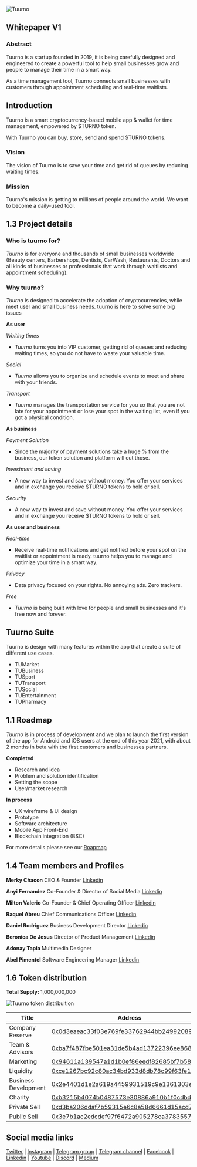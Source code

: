 ![Tuurno](https://tuurno.com/img/logoheader.png) 

## Whitepaper V1

### Abstract

Tuurno is a startup founded in 2019, it is being carefully designed and engineered to create a powerful tool to help small businesses grow and people to manage their time in a smart way.

As a time management tool, Tuurno connects small businesses with customers through appointment scheduling and real-time waitlists.

## Introduction

Tuurno is a smart cryptocurrency-based mobile app & wallet for time management, empowered by $TURNO token. 

With Tuurno you can buy, store, send and spend $TURNO tokens.

### Vision
The vision of Tuurno is to save your time and get rid of queues by reducing waiting times.</p>

### Mission
Tuurno's mission is getting to millions of people around the world. We want to become a daily-used tool.

## 1.3 Project details  

### Who is tuurno for?

*Tuurno* is for everyone and thousands of small businesses worldwide (Beauty centers, Barbershops, Dentists, CarWash, Restaurants, Doctors and all kinds of businesses or professionals that work through waitlists and appointment scheduling).

### Why tuurno? 

*Tuurno* is designed to accelerate the adoption of cryptocurrencies, while meet user and small business needs. tuurno is here to solve some big issues

**As user**

*Waiting times*

* *Tuurno* turns you into VIP customer, getting rid of queues and reducing waiting times, so you do not have to waste your valuable time.

*Social*

* *Tuurno* allows you to organize and schedule events to meet and share with your friends.

*Transport*

* *Tuurno* manages the transportation service for you so that you are not late for your appointment or lose your spot in the waiting list, even if you got a physical condition.

**As business**

*Payment Solution*

* Since the majority of payment solutions take a huge % from the business, our token solution and platform will cut those.

*Investment and saving*

* A new way to invest and save without money. You offer your services and in exchange you receive $TURNO tokens to hold or sell.

*Security*

* A new way to invest and save without money. You offer your services and in exchange you receive $TURNO tokens to hold or sell.

**As user and business**

*Real-time*

* Receive real-time notifications and get notified before your spot on the waitlist or appointment is ready. tuurno helps you to manage and optimize your time in a smart way.

*Privacy*

* Data privacy focused on your rights. No annoying ads. Zero trackers.

*Free*

* *Tuurno* is being built with love for people and small businesses and it's free now and forever.

## Tuurno Suite

Tuurno is design with many features within the app that create a suite of different use cases.

* TUMarket
* TUBusiness
* TUSport
* TUTransport
* TUSocial
* TUEntertainment
* TUPharmacy

## 1.1 Roadmap

*Tuurno* is in process of development and we plan to launch the first version of the app for Android and iOS users at the end of this year 2021, with about 2 months in beta with the first customers and businesses partners.

**Completed**

* Research and idea
* Problem and solution identification
* Setting the scope
* User/market research

**In process**
* UX wireframe & UI design
* Prototype
* Software architecture
* Mobile App Front-End
* Blockchain integration (BSC)

For more details please see our [Roapmap](https://tuurno.com/#roadmap)

## 1.4 Team members and Profiles

**Merky Chacon** CEO & Founder [Linkedin](https://www.linkedin.com/in/merky-chacon-de-jesus-84a37416b/)

**Anyi Fernandez** Co-Founder & Director of Social Media [Linkedin](https://www.linkedin.com/in/anyi-fern%C3%A1ndez-a68742218/)

**Milton Valerio** Co-Founder & Chief Operating Officer [Linkedin](https://www.linkedin.com/in/miltonvalerio/)

**Raquel Abreu** Chief Communications Officer [Linkedin](https://www.linkedin.com/in/raquel-abreu-nu%C3%B1ez-88773413a/)

**Daniel Rodriguez** Business Development Director [Linkedin](https://www.linkedin.com/in/paolorodriguezrd/)

**Beronica De Jesus** Director of Product Management [Linkedin](https://www.linkedin.com/in/beronicadejesus/)

**Adonay Tapia** Multimedia Designer

**Abel Pimentel** Software Engineering Manager [Linkedin](https://www.linkedin.com/in/abeldjesusp/)

## 1.6 Token distribution

**Total Supply:** 1,000,000,000

![Tuurno token distribuition](https://tuurno.com/tokendistribution.jpg)

Title | Address | Quantity | Percentage | Lock  | Vesting
--------------------- | ------------------------------------------- | --------------- | -------- | -------- | --------
Company Reserve       | [0x0d3eaeac33f03e769fe33762944bb2499208928a](https://bscscan.com/token/0x5365e63fc843dfa38cef6c4e742e8ffb7af34f9a?a=0x0d3eaeac33f03e769fe33762944bb2499208928a)  | 250,000,000     | 25%  | 0 | 0
Team & Advisors       | [0xba7f487fbe501ea31de5b4ad13722396ee868248](https://bscscan.com/token/0x5365e63fc843dfa38cef6c4e742e8ffb7af34f9a?a=0xba7f487fbe501ea31de5b4ad13722396ee868248)  | 150,000,000     | 15%  | 0 | 0
Marketing             | [0x94611a139547a1d1b0ef86eedf82685bf7b58124](https://bscscan.com/token/0x5365e63fc843dfa38cef6c4e742e8ffb7af34f9a?a=0x94611a139547a1d1b0ef86eedf82685bf7b58124)  | 180,000,000     | 18%  | 0 | 0
Liquidity             | [0xce1267bc92c80ac34bd933d8db78c99f63fe1864](https://bscscan.com/token/0x5365e63fc843dfa38cef6c4e742e8ffb7af34f9a?a=0xce1267bc92c80ac34bd933d8db78c99f63fe1864)  | 150,000,000     | 15%  | 0 | 0
Business Development  | [0x2e4401d1e2a619a4459931519c9e1361303e2070](https://bscscan.com/token/0x5365e63fc843dfa38cef6c4e742e8ffb7af34f9a?a=0x2e4401d1e2a619a4459931519c9e1361303e2070)  | 100,000,000     | 10%  | 0 | 0
Charity               | [0xb3215b4074b0487573e30886a910b1f0cdbd325b](https://bscscan.com/token/0x5365e63fc843dfa38cef6c4e742e8ffb7af34f9a?a=0xb3215b4074b0487573e30886a910b1f0cdbd325b)  | 20,000,000      | 2%  | 0 | 0
Private Sell          | [0xd3ba206ddaf7b59315e6c8a58d6661d15acd7256](https://bscscan.com/token/0x5365e63fc843dfa38cef6c4e742e8ffb7af34f9a?a=0xd3ba206ddaf7b59315e6c8a58d6661d15acd7256)  | 70,000,000      | 7%  | 0 | 0
Public Sell           | [0x3e7b1ac2edcdef97f6472a905278ca3783557696](https://bscscan.com/token/0x5365e63fc843dfa38cef6c4e742e8ffb7af34f9a?a=0x3e7b1ac2edcdef97f6472a905278ca3783557696)  | 80,000,000      | 8%  | 0 | 0


## Social media links

[Twitter](https://twitter.com/tuurnoapp) | [Instagram](https://instagram.com/tuurnoapp) | [Telegram group](https://t.me/tuurnoapp) | [Telegram channel](https://t.me/tuurnoapp_ann) | [Facebook](https://facebook.com/tuurnoapp) | [Linkedin](https://www.linkedin.com/company/tuurno) | [Youtube](https://www.youtube.com/channel/UCl0AADWQf63SwaN7Mmm_Cww?sub_confirmation=1) | [Discord](https://discord.gg/nzp2kXHjuY) | [Medium](https://medium.com/@tuurnoapp)



